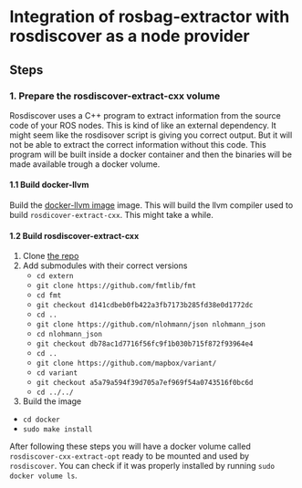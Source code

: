 # Integration of rosbag-extractor with rosdiscover as a node provider

## Steps 
### 1. Prepare the rosdiscover-extract-cxx volume

Rosdiscover uses a C++ program to extract information from the source code of your ROS nodes. This is kind of like an external dependency. It might seem like the rosdisover script is giving you correct output. But it will not be able to extract the correct information without this code. This program will be built inside a docker container and then the binaries will be made available trough a docker volume. 

#### 1.1 Build docker-llvm
Build the [docker-llvm image](https://github.com/ChrisTimperley/docker-llvm) image. This will build the llvm compiler used to build `rosdicover-extract-cxx`. This might take a while. 

#### 1.2 Build rosdiscover-extract-cxx
1. Clone [the repo](https://github.com/cmu-rss-lab/rosdiscover-cxx-recover)
2. Add submodules with their correct versions 
   -  `cd extern`
   - `git clone https://github.com/fmtlib/fmt`
   - `cd fmt`
   - `git checkout d141cdbeb0fb422a3fb7173b285fd38e0d1772dc`
   - `cd ..`
   - `git clone https://github.com/nlohmann/json nlohmann_json`
   - `cd nlohmann_json`
   - `git checkout db78ac1d7716f56fc9f1b030b715f872f93964e4`
   - `cd ..`
   - `git clone https://github.com/mapbox/variant/`
   - `cd variant`
   - `git checkout a5a79a594f39d705a7ef969f54a0743516f0bc6d`
   - `cd ../../`
3.  Build the image
  - `cd docker`
  - `sudo make install`

After following these steps you will have a docker volume called `rosdiscover-cxx-extract-opt` ready to be mounted and used by `rosdiscover`. 
You can check if it was properly installed by running `sudo docker volume ls`.


